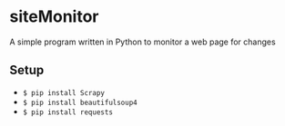 # siteMonitor
A simple program written in Python to monitor a web page for changes

## Setup
<ul>
  <li><code>$ pip install Scrapy</code></li>
  <li><code>$ pip install beautifulsoup4</code></li>
  <li><code>$ pip install requests</code></li>
</ul>

